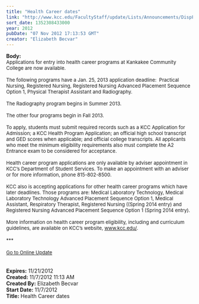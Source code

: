 ```yaml
---
title: "Health Career dates"
link: "http://www.kcc.edu/FacultyStaff/update/Lists/Announcements/DispForm.aspx?ID=892"
sort_date: 1352308433000
year: 2012
pubDate: "07 Nov 2012 17:13:53 GMT"
creator: "Elizabeth Becvar"
---
```


<div><b>Body:</b> <div class="ExternalClass138C3F5CDADE4260846E344D89E9430D">
<div><font size="2">Applications for entry into health career programs at Kankakee Community College are now available.</font></div><font size="2">
<div><br />The following programs have a Jan. 25, 2013 application deadline:  Practical Nursing, Registered Nursing, Registered Nursing Advanced Placement Sequence Option 1, Physical Therapist Assistant and Radiography.</div>
<div><br />The Radiography program begins in Summer 2013.</div>
<div> </div>
<div>The other four programs begin in Fall 2013.</div>
<div><br />To apply, students must submit required records such as a KCC Application for Admission; a KCC Health Program Application; an official high school transcript and GED scores when applicable; and official college transcripts. All applicants who meet the minimum eligibility requirements also must complete the A2 Entrance exam to be considered for acceptance.</div>
<div><br />Health career program applications are only available by adviser appointment in KCC’s Department of Student Services. To make an appointment with an adviser or for more information, phone 815-802-8500.</div>
<div><br />KCC also is accepting applications for other health career programs which have later deadlines. Those programs are: Medical Laboratory Technology, Medical Laboratory Technology Advanced Placement Sequence Option 1, Medical Assistant, Respiratory Therapist, Registered Nursing ((Spring 2014 entry) and Registered Nursing Advanced Placement Sequence Option 1 (Spring 2014 entry).</div>
<div><br />More information on health career program eligibility, including and curriculum guidelines, are available on KCC’s website, </font><a href="/"><font size="2">www.kcc.edu/</font></a><font size="2">.</font></div>
<div><font size="2"></font> </div>
<div><font size="2">***</font></div>
<div><font size="2"></font> </div>
<div><font size="2"><a href="/FacultyStaff/update/Pages/dailyupdate.aspx">Go to Online Update</a></font><font size="2"></font></div>
<div><font size="2"></font> </div>
<div><font size="2"><br /></font></div></div></div>
<div><b>Expires:</b> 11/21/2012</div>
<div><b>Created:</b> 11/7/2012 11:13 AM</div>
<div><b>Created By:</b> Elizabeth Becvar</div>
<div><b>Start Date:</b> 11/7/2012</div>
<div><b>Title:</b> Health Career dates</div>
